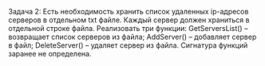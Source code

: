 
Задача 2:
	Есть необходимость хранить список удаленных ip-адресов серверов в отдельном txt файле.
	Каждый сервер должен храниться в отдельной строке файла.
	Реализовать три функции:
		GetServersList() – возвращает список серверов из файла;
		AddServer() – добавляет сервер в файл;
		DeleteServer() – удаляет сервер из файла. 
	Сигнатура функций заранее не определена. 
